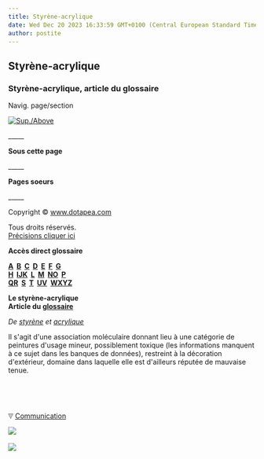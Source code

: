 ```yaml
---
title: Styrène-acrylique
date: Wed Dec 20 2023 16:33:59 GMT+0100 (Central European Standard Time)
author: postite
---
```


## Styrène-acrylique
### Styrène-acrylique, article du glossaire
 Navig. page/section

[![Sup./Above](_derived/up_cmp_themenoir010_up.gif)](s.html)

\_\_\_\_\_

**Sous cette page**

\_\_\_\_\_

**Pages soeurs**

\_\_\_\_\_

Copyright © www.dotapea.com

Tous droits réservés.  
[Précisions cliquer ici](droitscopie.html)

**Accès direct glossaire**

**[A](a.html)  [B](b.html)  [C](c.html)  [D](d.html)  [E](e.html)  [F](f.html)  [G](g.html)  
[H](h.html)  [IJK](ijk.html)  [L](l.html)  [M](m.html)  [NO](no.html)  [P](p.html)  
[QR](qr.html)  [S](s.html)  [T](t.html)  [UV](uv.html)  [WXYZ](wxyz.html)**

**Le styrène-acrylique  
Article du [glossaire](glossaire.html)**

_De [styrène](benzene.html#styrene) et [acrylique](acryliquegloss.html)_

Il s'agit d'une association moléculaire donnant lieu à une catégorie de peintures d'usage mineur, possiblement toxique (les informations manquent à ce sujet dans les banques de données), restreint à la décoration d'extérieur, domaine dans laquelle elle est d'ailleurs réputée de mauvaise tenue.



 

 ![](images/transparent122x1.gif)

![](images/flechebas.gif) [Communication](http://www.artrealite.com/annonceurs.htm) 

[![](https://cbonvin.fr/sites/regie.artrealite.com/visuels/campagne1.png)](index-2.html#20131014)

![](https://cbonvin.fr/sites/regie.artrealite.com/visuels/campagne2.png)